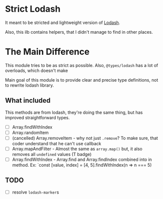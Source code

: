 # Strict Lodash

It meant to be stricted and lightweight version of [Lodash](http://lodash.com/).

Also, this ilb contains helpers, that I didn't manage to find in other places.

# The Main Difference

This module tries to be as strict as possible. Also, `@types/lodash` has a lot of overloads, which doesn't make

Main goal of this module is to provide clear and precise type definitions, not to rewrite lodash library.

## What included

This methods are from lodash, they're doing the same thing, but has improved straightforward types.

- [ ] Array.findWithIndex
- [ ] Array.randomItem
- [ ] (cancelled) Array.removeItem - why not just `.remove`? To make sure, that coder understand that he can't use callback
- [ ] Array.mapAndFilter - Almost the same as `array.map()` but, it also removes all `undefined` values (T badge)
- [ ] Array.findWithIndex - Array.find and Array.findIndex combined into in method. Ex: `const [value, index] = [4, 5].findWithIndex(n => n === 5)

## TODO

- [ ] resolve `lodash-marker`s